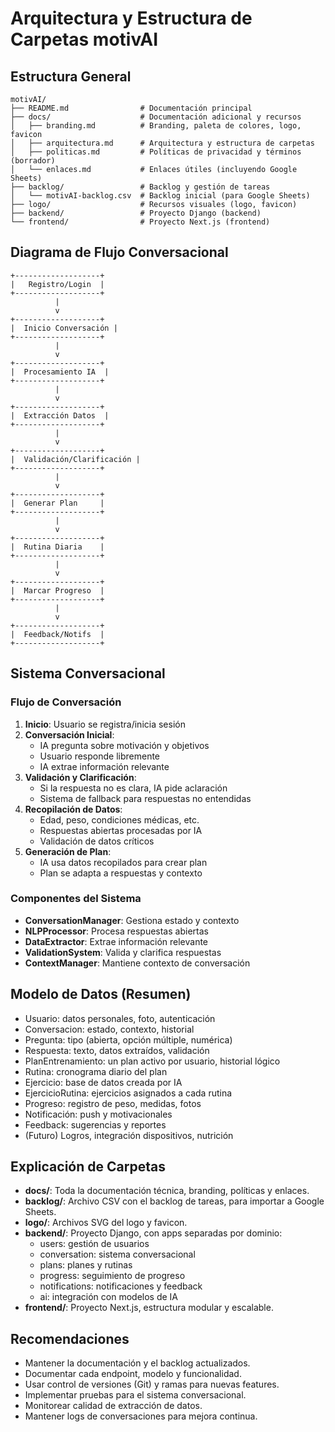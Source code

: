 # Arquitectura y Estructura de Carpetas motivAI

## Estructura General
```
motivAI/
├── README.md                # Documentación principal
├── docs/                    # Documentación adicional y recursos
│   ├── branding.md          # Branding, paleta de colores, logo, favicon
│   ├── arquitectura.md      # Arquitectura y estructura de carpetas
│   ├── politicas.md         # Políticas de privacidad y términos (borrador)
│   └── enlaces.md           # Enlaces útiles (incluyendo Google Sheets)
├── backlog/                 # Backlog y gestión de tareas
│   └── motivAI-backlog.csv  # Backlog inicial (para Google Sheets)
├── logo/                    # Recursos visuales (logo, favicon)
├── backend/                 # Proyecto Django (backend)
└── frontend/                # Proyecto Next.js (frontend)
```

## Diagrama de Flujo Conversacional

```ascii
+-------------------+
|   Registro/Login  |
+-------------------+
          |
          v
+-------------------+
|  Inicio Conversación |
+-------------------+
          |
          v
+-------------------+
|  Procesamiento IA  |
+-------------------+
          |
          v
+-------------------+
|  Extracción Datos  |
+-------------------+
          |
          v
+-------------------+
|  Validación/Clarificación |
+-------------------+
          |
          v
+-------------------+
|  Generar Plan     |
+-------------------+
          |
          v
+-------------------+
|  Rutina Diaria    |
+-------------------+
          |
          v
+-------------------+
|  Marcar Progreso  |
+-------------------+
          |
          v
+-------------------+
|  Feedback/Notifs  |
+-------------------+
```

## Sistema Conversacional

### Flujo de Conversación
1. **Inicio**: Usuario se registra/inicia sesión
2. **Conversación Inicial**:
   - IA pregunta sobre motivación y objetivos
   - Usuario responde libremente
   - IA extrae información relevante
3. **Validación y Clarificación**:
   - Si la respuesta no es clara, IA pide aclaración
   - Sistema de fallback para respuestas no entendidas
4. **Recopilación de Datos**:
   - Edad, peso, condiciones médicas, etc.
   - Respuestas abiertas procesadas por IA
   - Validación de datos críticos
5. **Generación de Plan**:
   - IA usa datos recopilados para crear plan
   - Plan se adapta a respuestas y contexto

### Componentes del Sistema
- **ConversationManager**: Gestiona estado y contexto
- **NLPProcessor**: Procesa respuestas abiertas
- **DataExtractor**: Extrae información relevante
- **ValidationSystem**: Valida y clarifica respuestas
- **ContextManager**: Mantiene contexto de conversación

## Modelo de Datos (Resumen)
- Usuario: datos personales, foto, autenticación
- Conversacion: estado, contexto, historial
- Pregunta: tipo (abierta, opción múltiple, numérica)
- Respuesta: texto, datos extraídos, validación
- PlanEntrenamiento: un plan activo por usuario, historial lógico
- Rutina: cronograma diario del plan
- Ejercicio: base de datos creada por IA
- EjercicioRutina: ejercicios asignados a cada rutina
- Progreso: registro de peso, medidas, fotos
- Notificación: push y motivacionales
- Feedback: sugerencias y reportes
- (Futuro) Logros, integración dispositivos, nutrición

## Explicación de Carpetas
- **docs/**: Toda la documentación técnica, branding, políticas y enlaces.
- **backlog/**: Archivo CSV con el backlog de tareas, para importar a Google Sheets.
- **logo/**: Archivos SVG del logo y favicon.
- **backend/**: Proyecto Django, con apps separadas por dominio:
  - users: gestión de usuarios
  - conversation: sistema conversacional
  - plans: planes y rutinas
  - progress: seguimiento de progreso
  - notifications: notificaciones y feedback
  - ai: integración con modelos de IA
- **frontend/**: Proyecto Next.js, estructura modular y escalable.

## Recomendaciones
- Mantener la documentación y el backlog actualizados.
- Documentar cada endpoint, modelo y funcionalidad.
- Usar control de versiones (Git) y ramas para nuevas features.
- Implementar pruebas para el sistema conversacional.
- Monitorear calidad de extracción de datos.
- Mantener logs de conversaciones para mejora continua. 